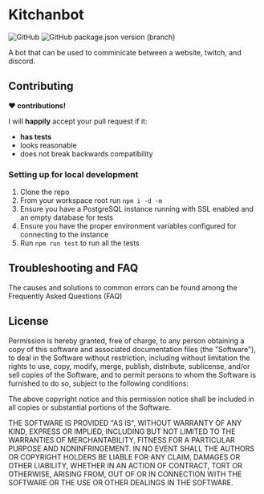 # Kitchanbot
<img alt="GitHub" src="https://img.shields.io/github/license/moore2021/kitchanbot">
<img alt="GitHub package.json version (branch)" src="https://img.shields.io/github/package-json/v/Moore2021/kitchanbot/master">

A bot that can be used to comminicate between a website, twitch, and discord.

## Contributing

**❤️ contributions!**

I will **happily** accept your pull request if it:

- **has tests**
- looks reasonable
- does not break backwards compatibility

### Setting up for local development

1. Clone the repo
2. From your workspace root run `npm i -d -m`
3. Ensure you have a PostgreSQL instance running with SSL enabled and an empty database for tests
4. Ensure you have the proper environment variables configured for connecting to the instance
5. Run `npm run test` to run all the tests

## Troubleshooting and FAQ

The causes and solutions to common errors can be found among the Frequently Asked Questions (FAQ)

## License

Permission is hereby granted, free of charge, to any person obtaining a copy of this software and associated documentation files (the "Software"), to deal in the Software without restriction, including without limitation the rights to use, copy, modify, merge, publish, distribute, sublicense, and/or sell copies of the Software, and to permit persons to whom the Software is furnished to do so, subject to the following conditions:

The above copyright notice and this permission notice shall be included in all copies or substantial portions of the Software.

THE SOFTWARE IS PROVIDED "AS IS", WITHOUT WARRANTY OF ANY KIND, EXPRESS OR IMPLIED, INCLUDING BUT NOT LIMITED TO THE WARRANTIES OF MERCHANTABILITY, FITNESS FOR A PARTICULAR PURPOSE AND NONINFRINGEMENT. IN NO EVENT SHALL THE AUTHORS OR COPYRIGHT HOLDERS BE LIABLE FOR ANY CLAIM, DAMAGES OR OTHER LIABILITY, WHETHER IN AN ACTION OF CONTRACT, TORT OR OTHERWISE, ARISING FROM, OUT OF OR IN CONNECTION WITH THE SOFTWARE OR THE USE OR OTHER DEALINGS IN THE SOFTWARE.